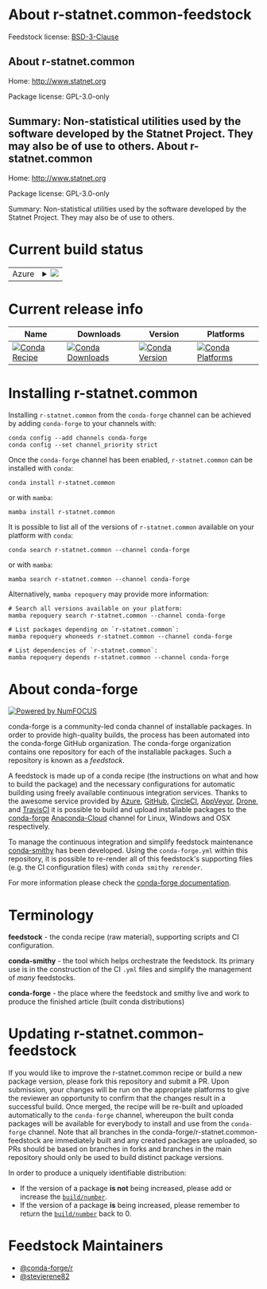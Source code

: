 About r-statnet.common-feedstock
================================

Feedstock license: [BSD-3-Clause](https://github.com/conda-forge/r-statnet.common-feedstock/blob/main/LICENSE.txt)

About r-statnet.common
----------------------

Home: http://www.statnet.org

Package license: GPL-3.0-only

Summary: Non-statistical utilities used by the software developed by the Statnet Project. They may also be of use to others.
About r-statnet.common
----------------------

Home: http://www.statnet.org

Package license: GPL-3.0-only

Summary: Non-statistical utilities used by the software developed by the Statnet Project. They may also be of use to others.

Current build status
====================


<table>
    
  <tr>
    <td>Azure</td>
    <td>
      <details>
        <summary>
          <a href="https://dev.azure.com/conda-forge/feedstock-builds/_build/latest?definitionId=1679&branchName=main">
            <img src="https://dev.azure.com/conda-forge/feedstock-builds/_apis/build/status/r-statnet.common-feedstock?branchName=main">
          </a>
        </summary>
        <table>
          <thead><tr><th>Variant</th><th>Status</th></tr></thead>
          <tbody><tr>
              <td>linux_64_r_base4.1</td>
              <td>
                <a href="https://dev.azure.com/conda-forge/feedstock-builds/_build/latest?definitionId=1679&branchName=main">
                  <img src="https://dev.azure.com/conda-forge/feedstock-builds/_apis/build/status/r-statnet.common-feedstock?branchName=main&jobName=linux&configuration=linux%20linux_64_r_base4.1" alt="variant">
                </a>
              </td>
            </tr><tr>
              <td>linux_64_r_base4.2</td>
              <td>
                <a href="https://dev.azure.com/conda-forge/feedstock-builds/_build/latest?definitionId=1679&branchName=main">
                  <img src="https://dev.azure.com/conda-forge/feedstock-builds/_apis/build/status/r-statnet.common-feedstock?branchName=main&jobName=linux&configuration=linux%20linux_64_r_base4.2" alt="variant">
                </a>
              </td>
            </tr><tr>
              <td>linux_aarch64_r_base4.1</td>
              <td>
                <a href="https://dev.azure.com/conda-forge/feedstock-builds/_build/latest?definitionId=1679&branchName=main">
                  <img src="https://dev.azure.com/conda-forge/feedstock-builds/_apis/build/status/r-statnet.common-feedstock?branchName=main&jobName=linux&configuration=linux%20linux_aarch64_r_base4.1" alt="variant">
                </a>
              </td>
            </tr><tr>
              <td>linux_aarch64_r_base4.2</td>
              <td>
                <a href="https://dev.azure.com/conda-forge/feedstock-builds/_build/latest?definitionId=1679&branchName=main">
                  <img src="https://dev.azure.com/conda-forge/feedstock-builds/_apis/build/status/r-statnet.common-feedstock?branchName=main&jobName=linux&configuration=linux%20linux_aarch64_r_base4.2" alt="variant">
                </a>
              </td>
            </tr><tr>
              <td>linux_ppc64le_r_base4.1</td>
              <td>
                <a href="https://dev.azure.com/conda-forge/feedstock-builds/_build/latest?definitionId=1679&branchName=main">
                  <img src="https://dev.azure.com/conda-forge/feedstock-builds/_apis/build/status/r-statnet.common-feedstock?branchName=main&jobName=linux&configuration=linux%20linux_ppc64le_r_base4.1" alt="variant">
                </a>
              </td>
            </tr><tr>
              <td>linux_ppc64le_r_base4.2</td>
              <td>
                <a href="https://dev.azure.com/conda-forge/feedstock-builds/_build/latest?definitionId=1679&branchName=main">
                  <img src="https://dev.azure.com/conda-forge/feedstock-builds/_apis/build/status/r-statnet.common-feedstock?branchName=main&jobName=linux&configuration=linux%20linux_ppc64le_r_base4.2" alt="variant">
                </a>
              </td>
            </tr><tr>
              <td>osx_64_r_base4.1</td>
              <td>
                <a href="https://dev.azure.com/conda-forge/feedstock-builds/_build/latest?definitionId=1679&branchName=main">
                  <img src="https://dev.azure.com/conda-forge/feedstock-builds/_apis/build/status/r-statnet.common-feedstock?branchName=main&jobName=osx&configuration=osx%20osx_64_r_base4.1" alt="variant">
                </a>
              </td>
            </tr><tr>
              <td>osx_64_r_base4.2</td>
              <td>
                <a href="https://dev.azure.com/conda-forge/feedstock-builds/_build/latest?definitionId=1679&branchName=main">
                  <img src="https://dev.azure.com/conda-forge/feedstock-builds/_apis/build/status/r-statnet.common-feedstock?branchName=main&jobName=osx&configuration=osx%20osx_64_r_base4.2" alt="variant">
                </a>
              </td>
            </tr><tr>
              <td>osx_arm64_r_base4.1</td>
              <td>
                <a href="https://dev.azure.com/conda-forge/feedstock-builds/_build/latest?definitionId=1679&branchName=main">
                  <img src="https://dev.azure.com/conda-forge/feedstock-builds/_apis/build/status/r-statnet.common-feedstock?branchName=main&jobName=osx&configuration=osx%20osx_arm64_r_base4.1" alt="variant">
                </a>
              </td>
            </tr><tr>
              <td>osx_arm64_r_base4.2</td>
              <td>
                <a href="https://dev.azure.com/conda-forge/feedstock-builds/_build/latest?definitionId=1679&branchName=main">
                  <img src="https://dev.azure.com/conda-forge/feedstock-builds/_apis/build/status/r-statnet.common-feedstock?branchName=main&jobName=osx&configuration=osx%20osx_arm64_r_base4.2" alt="variant">
                </a>
              </td>
            </tr><tr>
              <td>win_64</td>
              <td>
                <a href="https://dev.azure.com/conda-forge/feedstock-builds/_build/latest?definitionId=1679&branchName=main">
                  <img src="https://dev.azure.com/conda-forge/feedstock-builds/_apis/build/status/r-statnet.common-feedstock?branchName=main&jobName=win&configuration=win%20win_64_" alt="variant">
                </a>
              </td>
            </tr>
          </tbody>
        </table>
      </details>
    </td>
  </tr>
</table>

Current release info
====================

| Name | Downloads | Version | Platforms |
| --- | --- | --- | --- |
| [![Conda Recipe](https://img.shields.io/badge/recipe-r--statnet.common-green.svg)](https://anaconda.org/conda-forge/r-statnet.common) | [![Conda Downloads](https://img.shields.io/conda/dn/conda-forge/r-statnet.common.svg)](https://anaconda.org/conda-forge/r-statnet.common) | [![Conda Version](https://img.shields.io/conda/vn/conda-forge/r-statnet.common.svg)](https://anaconda.org/conda-forge/r-statnet.common) | [![Conda Platforms](https://img.shields.io/conda/pn/conda-forge/r-statnet.common.svg)](https://anaconda.org/conda-forge/r-statnet.common) |

Installing r-statnet.common
===========================

Installing `r-statnet.common` from the `conda-forge` channel can be achieved by adding `conda-forge` to your channels with:

```
conda config --add channels conda-forge
conda config --set channel_priority strict
```

Once the `conda-forge` channel has been enabled, `r-statnet.common` can be installed with `conda`:

```
conda install r-statnet.common
```

or with `mamba`:

```
mamba install r-statnet.common
```

It is possible to list all of the versions of `r-statnet.common` available on your platform with `conda`:

```
conda search r-statnet.common --channel conda-forge
```

or with `mamba`:

```
mamba search r-statnet.common --channel conda-forge
```

Alternatively, `mamba repoquery` may provide more information:

```
# Search all versions available on your platform:
mamba repoquery search r-statnet.common --channel conda-forge

# List packages depending on `r-statnet.common`:
mamba repoquery whoneeds r-statnet.common --channel conda-forge

# List dependencies of `r-statnet.common`:
mamba repoquery depends r-statnet.common --channel conda-forge
```


About conda-forge
=================

[![Powered by
NumFOCUS](https://img.shields.io/badge/powered%20by-NumFOCUS-orange.svg?style=flat&colorA=E1523D&colorB=007D8A)](https://numfocus.org)

conda-forge is a community-led conda channel of installable packages.
In order to provide high-quality builds, the process has been automated into the
conda-forge GitHub organization. The conda-forge organization contains one repository
for each of the installable packages. Such a repository is known as a *feedstock*.

A feedstock is made up of a conda recipe (the instructions on what and how to build
the package) and the necessary configurations for automatic building using freely
available continuous integration services. Thanks to the awesome service provided by
[Azure](https://azure.microsoft.com/en-us/services/devops/), [GitHub](https://github.com/),
[CircleCI](https://circleci.com/), [AppVeyor](https://www.appveyor.com/),
[Drone](https://cloud.drone.io/welcome), and [TravisCI](https://travis-ci.com/)
it is possible to build and upload installable packages to the
[conda-forge](https://anaconda.org/conda-forge) [Anaconda-Cloud](https://anaconda.org/)
channel for Linux, Windows and OSX respectively.

To manage the continuous integration and simplify feedstock maintenance
[conda-smithy](https://github.com/conda-forge/conda-smithy) has been developed.
Using the ``conda-forge.yml`` within this repository, it is possible to re-render all of
this feedstock's supporting files (e.g. the CI configuration files) with ``conda smithy rerender``.

For more information please check the [conda-forge documentation](https://conda-forge.org/docs/).

Terminology
===========

**feedstock** - the conda recipe (raw material), supporting scripts and CI configuration.

**conda-smithy** - the tool which helps orchestrate the feedstock.
                   Its primary use is in the construction of the CI ``.yml`` files
                   and simplify the management of *many* feedstocks.

**conda-forge** - the place where the feedstock and smithy live and work to
                  produce the finished article (built conda distributions)


Updating r-statnet.common-feedstock
===================================

If you would like to improve the r-statnet.common recipe or build a new
package version, please fork this repository and submit a PR. Upon submission,
your changes will be run on the appropriate platforms to give the reviewer an
opportunity to confirm that the changes result in a successful build. Once
merged, the recipe will be re-built and uploaded automatically to the
`conda-forge` channel, whereupon the built conda packages will be available for
everybody to install and use from the `conda-forge` channel.
Note that all branches in the conda-forge/r-statnet.common-feedstock are
immediately built and any created packages are uploaded, so PRs should be based
on branches in forks and branches in the main repository should only be used to
build distinct package versions.

In order to produce a uniquely identifiable distribution:
 * If the version of a package **is not** being increased, please add or increase
   the [``build/number``](https://docs.conda.io/projects/conda-build/en/latest/resources/define-metadata.html#build-number-and-string).
 * If the version of a package **is** being increased, please remember to return
   the [``build/number``](https://docs.conda.io/projects/conda-build/en/latest/resources/define-metadata.html#build-number-and-string)
   back to 0.

Feedstock Maintainers
=====================

* [@conda-forge/r](https://github.com/conda-forge/r/)
* [@stevierene82](https://github.com/stevierene82/)

